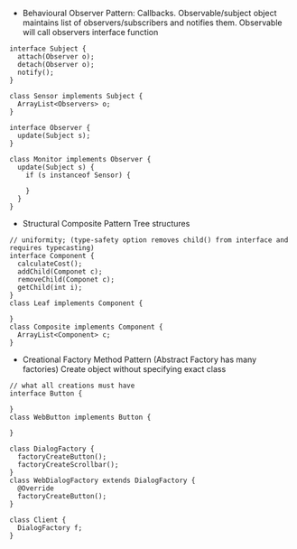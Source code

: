 <!-- SPDX-License-Identifier: zlib-acknowledgement -->

- Behavioural Observer Pattern:
Callbacks. 
Observable/subject object maintains list of observers/subscribers and notifies them.
Observable will call observers interface function

```
interface Subject {
  attach(Observer o);
  detach(Observer o);
  notify();
}

class Sensor implements Subject {
  ArrayList<Observers> o;
}

interface Observer {
  update(Subject s);
}

class Monitor implements Observer {
  update(Subject s) {
    if (s instanceof Sensor) {

    }
  }
}

```

- Structural Composite Pattern 
Tree structures
```
// uniformity; (type-safety option removes child() from interface and requires typecasting)
interface Component {
  calculateCost();
  addChild(Componet c);
  removeChild(Componet c);
  getChild(int i);
}
class Leaf implements Component {

}
class Composite implements Component {
  ArrayList<Component> c;
}
```

- Creational Factory Method Pattern
(Abstract Factory has many factories)
Create object without specifying exact class
```
// what all creations must have
interface Button {

}
class WebButton implements Button {

}

class DialogFactory {
  factoryCreateButton();
  factoryCreateScrollbar();
}
class WebDialogFactory extends DialogFactory {
  @Override
  factoryCreateButton();
}

class Client {
  DialogFactory f;
}
```
